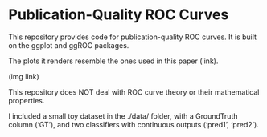 # Publication-Quality ROC Curves

This repository provides code for publication-quality ROC curves. It is built on the ggplot and ggROC packages.

The plots it renders resemble the ones used in this paper (link).

(img link)

This repository does NOT deal with ROC curve theory or their mathematical properties.

I included a small toy dataset in the ./data/ folder, with a GroundTruth column (‘GT’), and two classifiers with continuous outputs (‘pred1’, ‘pred2’).